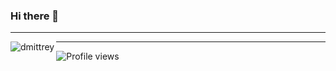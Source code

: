 ### Hi there 👋

----

<img align="left" src="https://github-readme-stats.vercel.app/api/top-langs?username=dmittrey&show_icons=true&locale=en&layout=compact" alt="dmittrey" />

----

![Profile views](https://gpvc.arturio.dev/dmittrey)

<!-- <p>&nbsp;<img align="center" src="https://github-readme-stats.vercel.app/api?username=dmittrey&show_icons=true&locale=en" alt="dmittrey" /></p> -->
